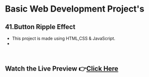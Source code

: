 # Basic Web Development Project's

## 41.Button Ripple Effect


- This project is made using HTML,CSS & JavaScript.
- 

<br>

## Watch the Live Preview 👉[Click Here](https://sorcererchiragsingh.github.io/Web-Development-Projects/41-Button%20Ripple%20Effect)


<br><br>
